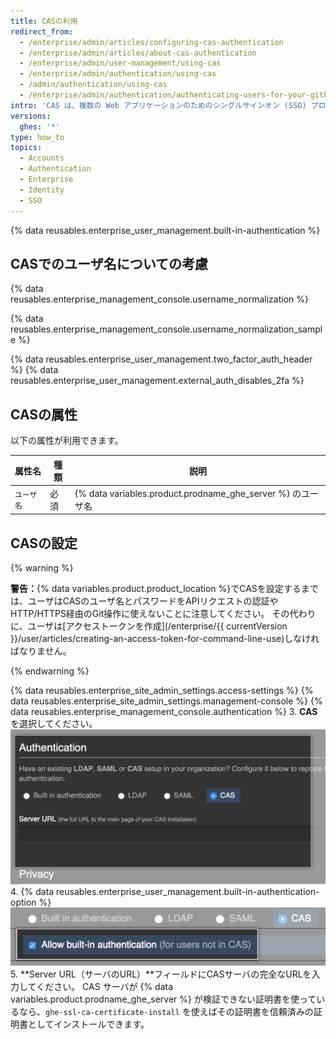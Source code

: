 ```yaml
---
title: CASの利用
redirect_from:
  - /enterprise/admin/articles/configuring-cas-authentication
  - /enterprise/admin/articles/about-cas-authentication
  - /enterprise/admin/user-management/using-cas
  - /enterprise/admin/authentication/using-cas
  - /admin/authentication/using-cas
  - /enterprise/admin/authentication/authenticating-users-for-your-github-enterprise-server-instance/using-cas
intro: 'CAS は、複数の Web アプリケーションのためのシングルサインオン (SSO) プロトコルです。 CASのユーザアカウントは、ユーザがサインインするまで{% ifversion ghes %}ユーザライセンス{% else %}シート{% endif %}を消費しません。'
versions:
  ghes: '*'
type: how_to
topics:
  - Accounts
  - Authentication
  - Enterprise
  - Identity
  - SSO
---
```


{% data reusables.enterprise_user_management.built-in-authentication %}

## CASでのユーザ名についての考慮

{% data reusables.enterprise_management_console.username_normalization %}

{% data reusables.enterprise_management_console.username_normalization_sample %}

{% data reusables.enterprise_user_management.two_factor_auth_header %}
{% data reusables.enterprise_user_management.external_auth_disables_2fa %}

## CASの属性

以下の属性が利用できます。

| 属性名    | 種類 | 説明                                                       |
| ------ | -- | -------------------------------------------------------- |
| `ユーザ名` | 必須 | {% data variables.product.prodname_ghe_server %} のユーザ名 |

## CASの設定
{% warning %}

**警告：**{% data variables.product.product_location %}でCASを設定するまでは、ユーザはCASのユーザ名とパスワードをAPIリクエストの認証やHTTP/HTTPS経由のGit操作に使えないことに注意してください。 その代わりに、ユーザは[アクセストークンを作成](/enterprise/{{ currentVersion }}/user/articles/creating-an-access-token-for-command-line-use)しなければなりません。

{% endwarning %}

{% data reusables.enterprise_site_admin_settings.access-settings %}
{% data reusables.enterprise_site_admin_settings.management-console %}
{% data reusables.enterprise_management_console.authentication %}
3. **CAS**を選択してください。 ![CAS の選択](/assets/images/enterprise/management-console/cas-select.png)
4. {% data reusables.enterprise_user_management.built-in-authentication-option %} ![CAS ビルトイン認証の選択チェックボックス](/assets/images/enterprise/management-console/cas-built-in-authentication.png)
5. **Server URL（サーバのURL）**フィールドにCASサーバの完全なURLを入力してください。 CAS サーバが {% data variables.product.prodname_ghe_server %} が検証できない証明書を使っているなら、`ghe-ssl-ca-certificate-install` を使えばその証明書を信頼済みの証明書としてインストールできます。
